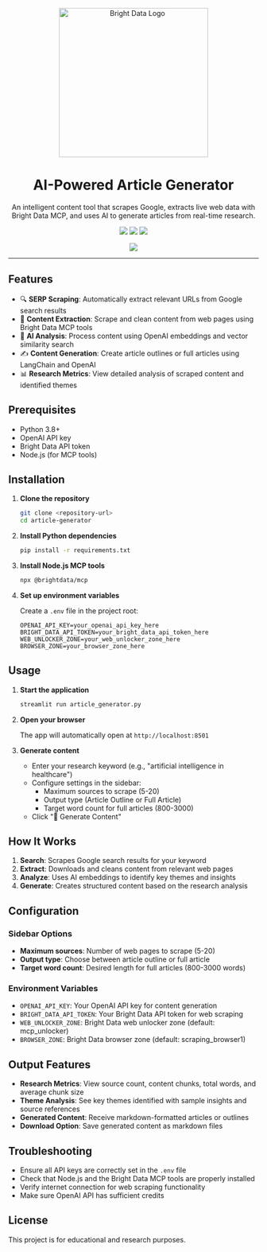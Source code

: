 <div align="center">
<p align="center">
  <a href="https://brightdata.com/">
    <img src="https://mintlify.s3.us-west-1.amazonaws.com/brightdata/logo/light.svg" width="300" alt="Bright Data Logo">
  </a>
</p>

# AI-Powered Article Generator 

An intelligent content tool that scrapes Google, extracts live web data with Bright Data MCP, and uses AI to generate articles from real-time research.

<img src="https://img.shields.io/badge/python-3.8+-blue" /> <img src="https://img.shields.io/badge/Node.js-18+-success" /> <img src="https://img.shields.io/badge/License-MIT-blue" />

<img src="https://media.brightdata.com/2025/09/Demo-gif.gif" />
</div>

---

## Features

- 🔍 **SERP Scraping**: Automatically extract relevant URLs from Google search results
- 📄 **Content Extraction**: Scrape and clean content from web pages using Bright Data MCP tools
- 🧠 **AI Analysis**: Process content using OpenAI embeddings and vector similarity search
- ✍️ **Content Generation**: Create article outlines or full articles using LangChain and OpenAI
- 📊 **Research Metrics**: View detailed analysis of scraped content and identified themes

## Prerequisites

- Python 3.8+
- OpenAI API key
- Bright Data API token
- Node.js (for MCP tools)

## Installation

1. **Clone the repository**
   ```bash
   git clone <repository-url>
   cd article-generator
   ```

2. **Install Python dependencies**
   ```bash
   pip install -r requirements.txt
   ```

3. **Install Node.js MCP tools**
   ```bash
   npx @brightdata/mcp
   ```

4. **Set up environment variables**
   
   Create a `.env` file in the project root:
   ```env
   OPENAI_API_KEY=your_openai_api_key_here
   BRIGHT_DATA_API_TOKEN=your_bright_data_api_token_here
   WEB_UNLOCKER_ZONE=your_web_unlocker_zone_here
   BROWSER_ZONE=your_browser_zone_here
   ```

## Usage

1. **Start the application**
   ```bash
   streamlit run article_generator.py
   ```

2. **Open your browser**
   
   The app will automatically open at `http://localhost:8501`

3. **Generate content**
   - Enter your research keyword (e.g., "artificial intelligence in healthcare")
   - Configure settings in the sidebar:
     - Maximum sources to scrape (5-20)
     - Output type (Article Outline or Full Article)
     - Target word count for full articles (800-3000)
   - Click "🚀 Generate Content"

## How It Works

1. **Search**: Scrapes Google search results for your keyword
2. **Extract**: Downloads and cleans content from relevant web pages
3. **Analyze**: Uses AI embeddings to identify key themes and insights
4. **Generate**: Creates structured content based on the research analysis

## Configuration

### Sidebar Options
- **Maximum sources**: Number of web pages to scrape (5-20)
- **Output type**: Choose between article outline or full article
- **Target word count**: Desired length for full articles (800-3000 words)

### Environment Variables
- `OPENAI_API_KEY`: Your OpenAI API key for content generation
- `BRIGHT_DATA_API_TOKEN`: Your Bright Data API token for web scraping
- `WEB_UNLOCKER_ZONE`: Bright Data web unlocker zone (default: mcp_unlocker)
- `BROWSER_ZONE`: Bright Data browser zone (default: scraping_browser1)

## Output Features

- **Research Metrics**: View source count, content chunks, total words, and average chunk size
- **Theme Analysis**: See key themes identified with sample insights and source references
- **Generated Content**: Receive markdown-formatted articles or outlines
- **Download Option**: Save generated content as markdown files

## Troubleshooting

- Ensure all API keys are correctly set in the `.env` file
- Check that Node.js and the Bright Data MCP tools are properly installed
- Verify internet connection for web scraping functionality
- Make sure OpenAI API has sufficient credits

## License

This project is for educational and research purposes.
